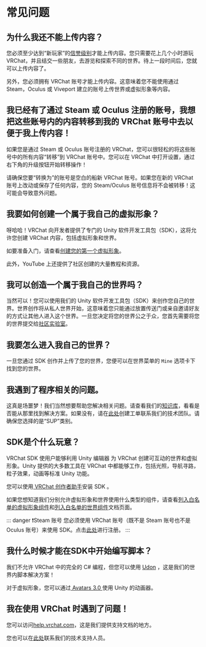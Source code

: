 # 常见问题

## 为什么我还不能上传内容？

您必须至少达到“新玩家”的[信誉级别](/docs.vrchat.com/SYSTEM/vrchat-safety-and-trust-system)才能上传内容。您只需要花上几个小时游玩 VRChat，并且结交一些朋友，去游览和探索不同的世界。待上一段时间后，您就可以上传内容了。

另外，您必须拥有 VRChat 账号才能上传内容。这意味着您不能使用通过 Steam，Oculus 或 Viveport 建立的账号上传世界或虚拟形象等内容。

## 我已经有了通过 Steam 或 Oculus 注册的账号，我想把这些账号内的内容转移到我的 VRChat 账号中去以便于我上传内容！

如果您是通过 Steam 或 Oculus 账号注册的 VRChat，您可以很轻松的将这些账号中的所有内容“转移”到 VRChat 账号中。您可以在 VRChat 中打开设置，通过右下角的升级按钮开始转移操作！

请确保您要“转换为”的账号是空白的船新 VRChat 账号。如果您在新的 VRChat 账号上改动或保存了任何内容，您的 Steam/Oculus 账号信息将不会被转移！这可能会导致意外问题。

## 我要如何创建一个属于我自己的虚拟形象？

呀哈哈！VRChat 向开发者提供了专门的 Unity 软件开发工具包（SDK），这将允许您创建 VRChat 内容，包括虚拟形象和世界。

如要准备入门，请查看[创建您的第一个虚拟形象](/creators.vrchat.com/avatars/creating-your-first-avatar.md)。

此外，YouTube 上还提供了社区创建的大量教程和资源。

## 我可以创造一个属于我自己的世界吗？

当然可以！您可以使用我们的 Unity 软件开发工具包（SDK）来创作您自己的世界。世界创作将从私人世界开始，这意味着您只能通过放置传送门或亲自邀请好友的方式让其他人进入这个世界。一旦您决定将您的世界公之于众，您首先需要将您的世界提交给[社区实验室](/docs.vrchat.com/SYSTEM/vrchat-community-labs.md)。

## 我要怎么进入我自己的世界？

一旦您通过 SDK 创作并上传了您的世界，您便可以在世界菜单的 `Mine` 选项卡下找到您的世界。

## 我遇到了程序相关的问题。

这真是场噩梦！我们当然想要帮助您解决相关问题。请查看我们的[知识库](https://help.vrchat.com/)，看看是否能从那里找到解决方案。如果没有，请在[此处](https://help.vrchat.com/new)创建工单联系我们的技术团队。请确保您选择的是“SUP”类别。

## SDK是个什么玩意？

VRChat SDK 使用户能够利用 Unity 编辑器 为 VRChat 创建可互动的世界和虚拟形象。Unity 提供的大多数工具在 VRChat 中都能够工作，包括光照，导航寻路，粒子效果，动画等标准 Unity 功能。

您可以使用[ VRChat 创作者助手](https://vrchat.com/download/vcc)安装 SDK 。

如果您想知道我们分别允许虚拟形象和世界使用什么类型的组件，请查看[列入白名单的虚拟形象组件](/creators.vrchat.com/avatars/whitelisted-avatar-components.md)和[列入白名单的世界组件](/creators.vrchat.com/worlds/whitelisted-world-components.md)文档页面。

::: danger ❗️Steam 账号
您必须使用 VRChat 账号（既不是 Steam 账号也不是 Oculus 账号）来使用 SDK。点击[此处](https://vrchat.com/register)进行注册。
:::

## 我什么时候才能在SDK中开始编写脚本？

我们不允许 VRChat 中的完全的 C# 编程，但您可以使用 [Udon](/creators.vrchat.com/worlds/udon/getting-started-with-udon) ，这是我们的世界内脚本解决方案！

对于虚拟形象，您可以通过[ Avatars 3.0 ](/creators.vrchat.com/avatars/)使用 Unity 的动画器。

## 我在使用 VRChat 时遇到了问题！

您可以访问[help.vrchat.com](https://help.vrchat.com/)，这是我们提供支持文档的地方。

您也可以在[此处](https://vrch.at/support)联系我们的技术支持人员。
